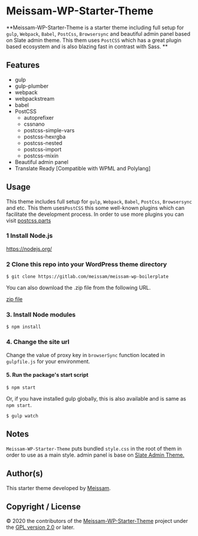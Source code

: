 # Meissam-WP-Starter-Theme

**Meissam-WP-Starter-Theme is a starter theme including full setup for `gulp`, `Webpack`, `Babel`, `PostCss`, `Browsersync` and beautiful admin panel based on Slate admin theme. This them uses `PostCSS` which has a great plugin based ecosystem and is also blazing fast in contrast with Sass. **

## 

## Features

- gulp
- gulp-plumber
- webpack
- webpackstream
- babel
- PostCSS
  - autoprefixer
  - cssnano 
  - postcss-simple-vars
  - postcss-hexrgba
  - postcss-nested
  - postcss-import
  - postcss-mixin
- Beautiful admin panel
- Translate Ready [Compatible with WPML and Polylang]



## Usage

This theme includes full setup for `gulp`, `Webpack`, `Babel`, `PostCss`, `Browsersync` and etc. This them uses`PostCSS` this some well-known plugins which can facilitate the development process. In order to use more plugins you can visit [postcss.parts](https://www.postcss.parts/) 



### 1 Install Node.js

https://nodejs.org/



### 2 Clone this repo into your WordPress theme directory

```
$ git clone https://gitlab.com/meissam/meissam-wp-boilerplate
```

You can also download the .zip file from the following URL. 

[zip file](https://github.com/meissam/meissam-wp-starter-theme/archive/master.zip)



### 3. Install Node modules

```
$ npm install
```



### 4. Change the site url

Change the value of proxy key in `browserSync` function  located in  ` gulpfile.js` for your environment. 



#### 5. Run the package's start script

```
$ npm start
```

Or, if you have installed gulp globally, this is also available and is same as `npm start`.

```
$ gulp watch
```



### 

## Notes

`Meissam-WP-Starter-Theme` puts bundled `style.css` in the root of them in order to use as a main style. admin panel is base on [Slate Admin Theme.](https://wordpress.org/plugins/slate-admin-theme/)  



## 

## Author(s)

This starter theme developed by [Meissam](https://meissam.net). 



## 

## Copyright / License

© 2020 the contributors of the [Meissam-WP-Starter-Theme](https://gitlab.com/meissam/meissam-wp-starter-theme) project under the [GPL version 2.0](https://raw.githubusercontent.com/wp-bathe/bathe/master/LICENSE) or later.
